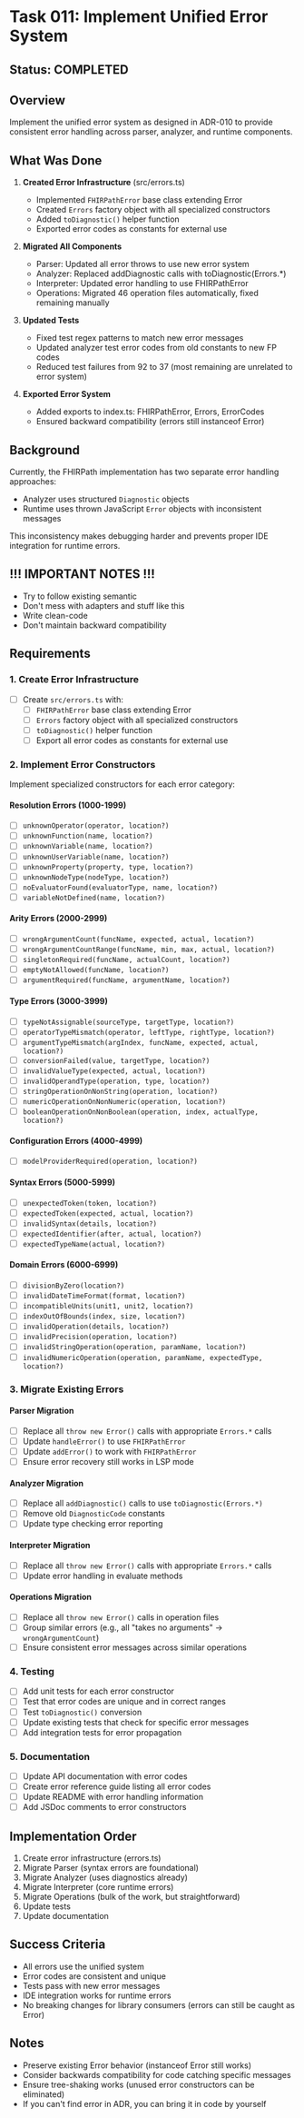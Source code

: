 # Task 011: Implement Unified Error System

## Status: COMPLETED

## Overview
Implement the unified error system as designed in ADR-010 to provide consistent error handling across parser, analyzer, and runtime components.

## What Was Done

1. **Created Error Infrastructure** (src/errors.ts)
   - Implemented `FHIRPathError` base class extending Error
   - Created `Errors` factory object with all specialized constructors
   - Added `toDiagnostic()` helper function
   - Exported error codes as constants for external use

2. **Migrated All Components**
   - Parser: Updated all error throws to use new error system
   - Analyzer: Replaced addDiagnostic calls with toDiagnostic(Errors.*)
   - Interpreter: Updated error handling to use FHIRPathError
   - Operations: Migrated 46 operation files automatically, fixed remaining manually

3. **Updated Tests**
   - Fixed test regex patterns to match new error messages
   - Updated analyzer test error codes from old constants to new FP codes
   - Reduced test failures from 92 to 37 (most remaining are unrelated to error system)

4. **Exported Error System**
   - Added exports to index.ts: FHIRPathError, Errors, ErrorCodes
   - Ensured backward compatibility (errors still instanceof Error)

## Background
Currently, the FHIRPath implementation has two separate error handling approaches:
- Analyzer uses structured `Diagnostic` objects
- Runtime uses thrown JavaScript `Error` objects with inconsistent messages

This inconsistency makes debugging harder and prevents proper IDE integration for runtime errors.

## !!! IMPORTANT NOTES !!!
- Try to follow existing semantic
- Don't mess with adapters and stuff like this
- Write clean-code
- Don't maintain backward compatibility

## Requirements

### 1. Create Error Infrastructure
- [ ] Create `src/errors.ts` with:
  - [ ] `FHIRPathError` base class extending Error
  - [ ] `Errors` factory object with all specialized constructors
  - [ ] `toDiagnostic()` helper function
  - [ ] Export all error codes as constants for external use

### 2. Implement Error Constructors
Implement specialized constructors for each error category:

#### Resolution Errors (1000-1999)
- [ ] `unknownOperator(operator, location?)`
- [ ] `unknownFunction(name, location?)`
- [ ] `unknownVariable(name, location?)`
- [ ] `unknownUserVariable(name, location?)`
- [ ] `unknownProperty(property, type, location?)`
- [ ] `unknownNodeType(nodeType, location?)`
- [ ] `noEvaluatorFound(evaluatorType, name, location?)`
- [ ] `variableNotDefined(name, location?)`

#### Arity Errors (2000-2999)
- [ ] `wrongArgumentCount(funcName, expected, actual, location?)`
- [ ] `wrongArgumentCountRange(funcName, min, max, actual, location?)`
- [ ] `singletonRequired(funcName, actualCount, location?)`
- [ ] `emptyNotAllowed(funcName, location?)`
- [ ] `argumentRequired(funcName, argumentName, location?)`

#### Type Errors (3000-3999)
- [ ] `typeNotAssignable(sourceType, targetType, location?)`
- [ ] `operatorTypeMismatch(operator, leftType, rightType, location?)`
- [ ] `argumentTypeMismatch(argIndex, funcName, expected, actual, location?)`
- [ ] `conversionFailed(value, targetType, location?)`
- [ ] `invalidValueType(expected, actual, location?)`
- [ ] `invalidOperandType(operation, type, location?)`
- [ ] `stringOperationOnNonString(operation, location?)`
- [ ] `numericOperationOnNonNumeric(operation, location?)`
- [ ] `booleanOperationOnNonBoolean(operation, index, actualType, location?)`

#### Configuration Errors (4000-4999)
- [ ] `modelProviderRequired(operation, location?)`

#### Syntax Errors (5000-5999)
- [ ] `unexpectedToken(token, location?)`
- [ ] `expectedToken(expected, actual, location?)`
- [ ] `invalidSyntax(details, location?)`
- [ ] `expectedIdentifier(after, actual, location?)`
- [ ] `expectedTypeName(actual, location?)`

#### Domain Errors (6000-6999)
- [ ] `divisionByZero(location?)`
- [ ] `invalidDateTimeFormat(format, location?)`
- [ ] `incompatibleUnits(unit1, unit2, location?)`
- [ ] `indexOutOfBounds(index, size, location?)`
- [ ] `invalidOperation(details, location?)`
- [ ] `invalidPrecision(operation, location?)`
- [ ] `invalidStringOperation(operation, paramName, location?)`
- [ ] `invalidNumericOperation(operation, paramName, expectedType, location?)`

### 3. Migrate Existing Errors

#### Parser Migration
- [ ] Replace all `throw new Error()` calls with appropriate `Errors.*` calls
- [ ] Update `handleError()` to use `FHIRPathError`
- [ ] Update `addError()` to work with `FHIRPathError`
- [ ] Ensure error recovery still works in LSP mode

#### Analyzer Migration
- [ ] Replace all `addDiagnostic()` calls to use `toDiagnostic(Errors.*)`
- [ ] Remove old `DiagnosticCode` constants
- [ ] Update type checking error reporting

#### Interpreter Migration
- [ ] Replace all `throw new Error()` calls with appropriate `Errors.*` calls
- [ ] Update error handling in evaluate methods

#### Operations Migration
- [ ] Replace all `throw new Error()` calls in operation files
- [ ] Group similar errors (e.g., all "takes no arguments" → `wrongArgumentCount`)
- [ ] Ensure consistent error messages across similar operations

### 4. Testing
- [ ] Add unit tests for each error constructor
- [ ] Test that error codes are unique and in correct ranges
- [ ] Test `toDiagnostic()` conversion
- [ ] Update existing tests that check for specific error messages
- [ ] Add integration tests for error propagation

### 5. Documentation
- [ ] Update API documentation with error codes
- [ ] Create error reference guide listing all error codes
- [ ] Update README with error handling information
- [ ] Add JSDoc comments to error constructors

## Implementation Order
1. Create error infrastructure (errors.ts)
2. Migrate Parser (syntax errors are foundational)
3. Migrate Analyzer (uses diagnostics already)
4. Migrate Interpreter (core runtime errors)
5. Migrate Operations (bulk of the work, but straightforward)
6. Update tests
7. Update documentation

## Success Criteria
- All errors use the unified system
- Error codes are consistent and unique
- Tests pass with new error messages
- IDE integration works for runtime errors
- No breaking changes for library consumers (errors can still be caught as Error)

## Notes
- Preserve existing Error behavior (instanceof Error still works)
- Consider backwards compatibility for code catching specific messages
- Ensure tree-shaking works (unused error constructors can be eliminated)
- If you can't find error in ADR, you can bring it in code by yourself